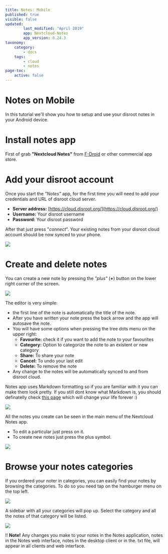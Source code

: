 ```yaml
---
title: Notes: Mobile
published: true
visible: false
updated:
        last_modified: "April 2019"
        app: Nextcloud-Notes
        app_version: 0.24.3
taxonomy:
    category:
        - docs
    tags:
        - cloud
        - notes
page-toc:
    active: false
---
```


# Notes on Mobile

In this tutorial we'll show you how to setup and use your disroot notes in your Android device.


# Install notes app

First of grab **"Nextcloud Notes"** from [F-Droid](https://f-droid.org/packages/it.niedermann.owncloud.notes/) or other commercial app store.    



# Add your disroot account

Once you start the *"Notes"* app, for the first time you will need to add your credentials and URL of disroot cloud server.


- **Server address:** [https://cloud.disroot.org/](https://cloud.disroot.org/)
- **Username:** Your disroot username
- **Password:** Your disroot password

After that just press "*connect*".
Your existing notes from your disroot cloud account should be now synced to your phone.

![](en/nextcloud_notes1.png)


# Create and delete notes

You can create a new note by pressing the *"plus"* (**+**) button on the lower right corner of the screen.

![](en/nextcloud_notes2.png)

The editor is very simple:

* the first line of the note is automatically the title of the note.
* After you have written your note press the back arrow and the app will autosave the note.
* You will have some options when pressing the tree dots menu on the upper right:
  * **Favourite:** check it if you want to add the note to your favourites
  * **Category:** Option to categorize the note to an existent or new category
  * **Share:** To share your note
  * **Cancel:** To undo your last edit
  * **Delete:** To remove the note
* Any change to the notes will be automatically synced to and from disroot cloud.

Notes app uses Markdown formatting so if you are familiar with it you can make them look pretty. If you still dont know what Markdown is, you should definatelly check [this page](http://lifehacker.com/5943320/what-is-markdown-and-why-is-it-better-for-my-to-do-lists-and-notes) which will change your life forever :)

![](en/nextcloud_notes1.gif)

All the notes you create can be seen in the main menu of the Nextcloud Notes app.

* To edit a particular just press on it.
* To create new notes just press the plus symbol.


![](en/nextcloud_notes3.png)


# Browse your notes categories

If you ordered your noter in categories, you can easily find your notes by browsing the categories.
To do so you need tap on the hamburger menu on the top left.

![](en/nextcloud_notes4.png)

A sidebar with all your categories will pop up.
Select the category and all the notes of that category will be listed.

![](en/nextcloud_notes5.png)


!! **Note!** Any changes you make to your notes in the Notes application, notes in the Notes web interface, notes in the desktop client or in the. txt file, will appear in all clients and web interface.
